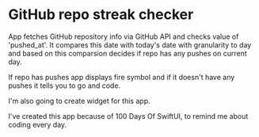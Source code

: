 # GitHub repo streak checker

App fetches GitHub repository info via GitHub API and checks value of 'pushed_at'. It compares this date with today's date with granularity to day and based on this comparsion decides if repo has any pushes on current day.

If repo has pushes app displays fire symbol and if it doesn't have any pushes it tells you to go and code.

I'm also going to create widget for this app.

I've created this app because of 100 Days Of SwiftUI, to remind me about coding every day.
